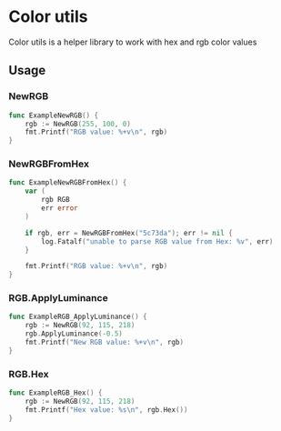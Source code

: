 # Color utils
Color utils is a helper library to work with hex and rgb color values

## Usage

### NewRGB
```go
func ExampleNewRGB() {
	rgb := NewRGB(255, 100, 0)
	fmt.Printf("RGB value: %+v\n", rgb)
}
```

### NewRGBFromHex
```go
func ExampleNewRGBFromHex() {
	var (
		rgb RGB
		err error
	)

	if rgb, err = NewRGBFromHex("5c73da"); err != nil {
		log.Fatalf("unable to parse RGB value from Hex: %v", err)
	}

	fmt.Printf("RGB value: %+v\n", rgb)
}
```

### RGB.ApplyLuminance
```go
func ExampleRGB_ApplyLuminance() {
	rgb := NewRGB(92, 115, 218)
	rgb.ApplyLuminance(-0.5)
	fmt.Printf("New RGB value: %+v\n", rgb)
}
```

### RGB.Hex
```go
func ExampleRGB_Hex() {
	rgb := NewRGB(92, 115, 218)
	fmt.Printf("Hex value: %s\n", rgb.Hex())
}
```
